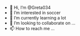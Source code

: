 - 👋 Hi, I’m @Greta034
- 👀 I’m interested in soccer 
- 🌱 I’m currently learning a lot
- 💞️ I’m looking to collaborate on ...
- 📫 How to reach me ...

<!---
Greta034/Greta034 is a ✨ special ✨ repository because its `README.md` (this file) appears on your GitHub profile.
You can click the Preview link to take a look at your changes.
--->
